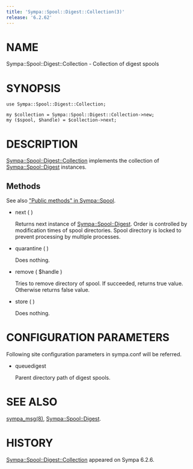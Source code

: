 ```yaml
---
title: 'Sympa::Spool::Digest::Collection(3)'
release: '6.2.62'
---
```


# NAME

Sympa::Spool::Digest::Collection - Collection of digest spools

# SYNOPSIS

    use Sympa::Spool::Digest::Collection;
    
    my $collection = Sympa::Spool::Digest::Collection->new;
    my ($spool, $handle) = $collection->next;

# DESCRIPTION

[Sympa::Spool::Digest::Collection](./Sympa-Spool-Digest-Collection.3.md) implements the collection of
[Sympa::Spool::Digest](./Sympa-Spool-Digest.3.md) instances.

## Methods

See also ["Public methods" in Sympa::Spool](./Sympa-Spool.3.md#public-methods).

- next ( )

    Returns next instance of [Sympa::Spool::Digest](./Sympa-Spool-Digest.3.md).
    Order is controlled by modification times of spool directories.
    Spool directory is locked to prevent processing by multiple processes.

- quarantine ( )

    Does nothing.

- remove ( $handle )

    Tries to remove directory of spool.
    If succeeded, returns true value.
    Otherwise returns false value.

- store (  )

    Does nothing.

# CONFIGURATION PARAMETERS

Following site configuration parameters in sympa.conf will be referred.

- queuedigest

    Parent directory path of digest spools.

# SEE ALSO

[sympa\_msg(8)](./sympa_msg.8.md), [Sympa::Spool::Digest](./Sympa-Spool-Digest.3.md).

# HISTORY

[Sympa::Spool::Digest::Collection](./Sympa-Spool-Digest-Collection.3.md) appeared on Sympa 6.2.6.
